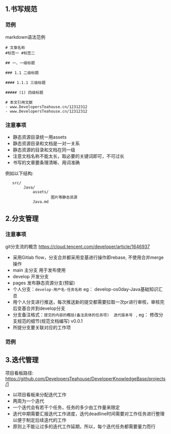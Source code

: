
## 1.书写规范

### 范例
markdown语法范例
```
# 文章名称
#标签一 #标签二

## 一、一级标题

### 1.1 二级标题

#### 1.1.1 三级标题

##### (1) 四级标题

# 本文引用文献
- www.DevelopersTeahouse.cn/12312312
- www.DevelopersTeahouse.cn/12312312

```

### 注意事项
- 静态资源目录统一用assets
- 静态资源目录和文档是一对一关系
- 静态资源的目录和文档在同一级
- 注意文档名称不能太长，取必要的关键词即可，不可过长
- 书写的文章要条理清晰、用词准确

例如以下结构:
```
   src/
        Java/
            assets/
                    图片等静态资源
            Java.md
```

## 2.分支管理

### 注意事项

git分支流的概念 https://cloud.tencent.com/developer/article/1646937

- 采用Gitlab flow，分支合并都采用变基进行操作即rebase, 不使用合并merge操作
- main 主分支 用于发布使用
- develop 开发分支
- pages 发布静态资源分支(预留)
- 个人分支：`develop-用户名-任务名称`  eg： develop-os0day-Java基础知识汇总   
- 用个人分支进行推送，每次推送新的提交都需要拉取一次pr进行审核，审核完后变基合并到develop分支
- 分支备注格式：`提交的内容的概括(备注具体的任务项)  迭代版本号 ` , eg： 修改分支规范的细节(规范文档编写) v0.0.1
- 所提分支要关联对应的工作项

### 范例




## 3.迭代管理
项目看板路径: https://github.com/DevelopersTeahouse/DeveloperKnowledgeBase/projects/1
- 以项目看板来分配迭代工作
- 两周为一个迭代
- 一个迭代会有若干个任务，任务的多少由工作量来限定
- 迭代中期需要汇报迭代工作进度，迭代deadline时间需要对工作任务进行整理以便于制定后续迭代的工作
- 原则上不能让过多的迭代工作延期，所以，每个迭代任务都需要量力而行
